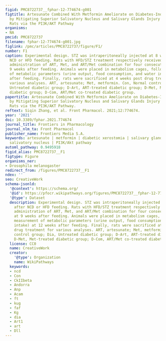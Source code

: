 ```yaml
---
figid: PMC8722737__fphar-12-774674-g001
figtitle: Artesunate Combined With Metformin Ameliorate on Diabetes-Induced Xerostomia
  by Mitigating Superior Salivatory Nucleus and Salivary Glands Injury in Type 2 Diabetic
  Rats via the PI3K/AKT Pathway
organisms:
- NA
pmcid: PMC8722737
filename: fphar-12-774674-g001.jpg
figlink: /pmc/articles/PMC8722737/figure/F1/
number: F1
caption: Experimental design. STZ was intraperitoneally injected at 8 weeks after
  NCD or HFD feeding. Rats with HFD/STZ treatment respectively received intragastric
  administration of ART, Met, and ART/Met combination for four consecutive weeks at
  9 weeks after feeding. Animals were placed in metabolism cages, followed by measurement
  of metabolic parameters (urine output, food consumption, and water intake) at 12 weeks
  after feeding. Finally, rats were sacrificed at 4 weeks post drug treatment for
  various analyses. ART, artesunate; Met, metformin. Con, Normal control group; Dia,
  Untreated diabetic group; D-Art, ART-treated diabetic group; D-Met, Met-treated
  diabetic group; D-Com, ART/Met co-treated diabetic group.
papertitle: Artesunate Combined With Metformin Ameliorate on Diabetes-Induced Xerostomia
  by Mitigating Superior Salivatory Nucleus and Salivary Glands Injury in Type 2 Diabetic
  Rats via the PI3K/AKT Pathway.
reftext: Siqin Zhang, et al. Front Pharmacol. 2021;12:774674.
year: '2021'
doi: 10.3389/fphar.2021.774674
journal_title: Frontiers in Pharmacology
journal_nlm_ta: Front Pharmacol
publisher_name: Frontiers Media S.A.
keywords: artesunate | metformin | diabetic xerostomia | salivary gland | superior
  salivatory nucleus | PI3K/Akt pathway
automl_pathway: 0.9495918
figid_alias: PMC8722737__F1
figtype: Figure
organisms_ner:
- Drosophila melanogaster
redirect_from: /figures/PMC8722737__F1
ndex: ''
seo: CreativeWork
schema-jsonld:
  '@context': https://schema.org/
  '@id': https://pfocr.wikipathways.org/figures/PMC8722737__fphar-12-774674-g001.html
  '@type': Dataset
  description: Experimental design. STZ was intraperitoneally injected at 8 weeks
    after NCD or HFD feeding. Rats with HFD/STZ treatment respectively received intragastric
    administration of ART, Met, and ART/Met combination for four consecutive weeks
    at 9 weeks after feeding. Animals were placed in metabolism cages, followed by
    measurement of metabolic parameters (urine output, food consumption, and water
    intake) at 12 weeks after feeding. Finally, rats were sacrificed at 4 weeks post
    drug treatment for various analyses. ART, artesunate; Met, metformin. Con, Normal
    control group; Dia, Untreated diabetic group; D-Art, ART-treated diabetic group;
    D-Met, Met-treated diabetic group; D-Com, ART/Met co-treated diabetic group.
  license: CC0
  name: CreativeWork
  creator:
    '@type': Organization
    name: WikiPathways
  keywords:
  - ncd
  - Con
  - CkIIbeta
  - Andorra
  - Anp
  - Acam
  - ft
  - kug
  - faf
  - Kg
  - dia
  - Art1
  - art
  - Dll
---
```


